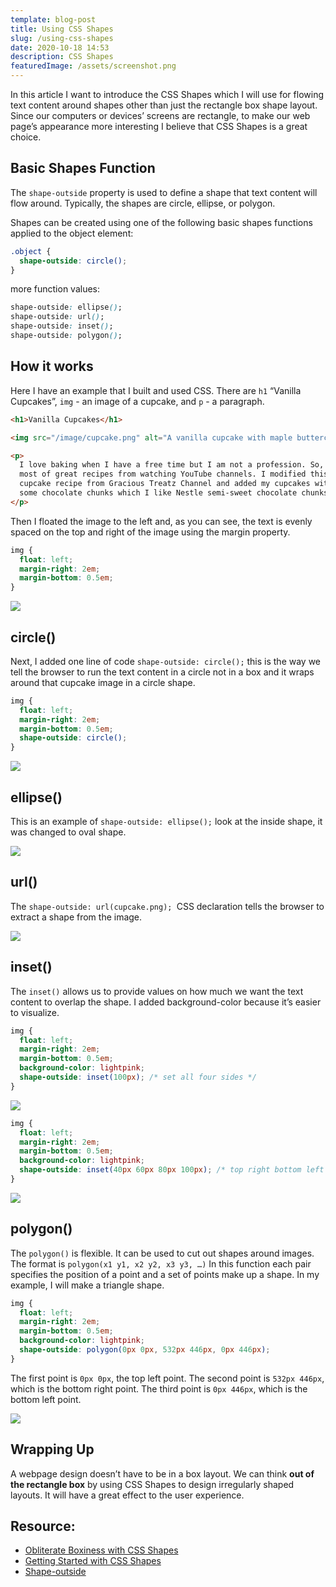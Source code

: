 ```yaml
---
template: blog-post
title: Using CSS Shapes
slug: /using-css-shapes
date: 2020-10-18 14:53
description: CSS Shapes
featuredImage: /assets/screenshot.png
---
```

In this article I want to introduce the CSS Shapes which I will use for flowing text content around shapes other than just the rectangle box shape layout. Since our computers or devices’ screens are rectangle, to make our web page’s appearance more interesting I believe that CSS Shapes is a great choice.

## Basic Shapes Function

The `shape-outside` property is used to define a shape that text content will flow around. Typically, the shapes are circle, ellipse, or polygon.

Shapes can be created using one of the following basic shapes functions applied to the object element:

```css
.object {
  shape-outside: circle();
}
```

more function values:

```css
shape-outside: ellipse();
shape-outside: url();
shape-outside: inset();
shape-outside: polygon();
```

## How it works

Here I have an example that I built and used CSS. There are `h1` “Vanilla Cupcakes”, `img` - an image of a cupcake, and `p` - a paragraph.

```html
<h1>Vanilla Cupcakes</h1>

<img src="/image/cupcake.png" alt="A vanilla cupcake with maple buttercream"/>

<p>
  I love baking when I have a free time but I am not a profession. So, I get
  most of great recipes from watching YouTube channels. I modified this
  cupcake recipe from Gracious Treatz Channel and added my cupcakes with
  some chocolate chunks which I like Nestle semi-sweet chocolate chunks.
</p>
```

Then I floated the image to the left and, as you can see, the text is evenly spaced on the top and right of the image using the margin property.

```css
img {
  float: left;
  margin-right: 2em;
  margin-bottom: 0.5em;
}
```

![](/assets/screenshot-1.png)

## circle()

Next, I added one line of code `shape-outside: circle();` this is the way we tell the browser to run the text content in a circle not in a box and it wraps around that cupcake image in a circle shape.

```css
img {
  float: left;
  margin-right: 2em;
  margin-bottom: 0.5em;
  shape-outside: circle();
}
```

![](/assets/circle2.png)

## ellipse()

This is an example of `shape-outside: ellipse();` look at the inside shape, it was changed to oval shape.

![](/assets/ellipse.png)

## url()

The `shape-outside: url(cupcake.png); `CSS declaration tells the browser to extract a shape from the image.

![](/assets/url.png)

## inset()

The `inset()` allows us to provide values on how much we want the text content to overlap the shape. I added background-color because it’s easier to visualize.

```css
img {
  float: left;
  margin-right: 2em;
  margin-bottom: 0.5em;
  background-color: lightpink;
  shape-outside: inset(100px); /* set all four sides */
}
```

![](/assets/inset.png)

```css
img {
  float: left;
  margin-right: 2em;
  margin-bottom: 0.5em;
  background-color: lightpink;
  shape-outside: inset(40px 60px 80px 100px); /* top right bottom left */
}
```

![](/assets/trbl.png)

## polygon()

The `polygon()` is flexible. It can be used to cut out shapes around images. The format is `polygon(x1 y1, x2 y2, x3 y3, …)` In this function each pair specifies the position of a point and a set of points make up a shape. In my example, I will make a triangle shape.

```css
img {
  float: left;
  margin-right: 2em;
  margin-bottom: 0.5em;
  background-color: lightpink;
  shape-outside: polygon(0px 0px, 532px 446px, 0px 446px);
}
```

The first point is `0px 0px`, the top left point. The second point is `532px 446px`, which is the bottom right point. The third point is `0px 446px`, which is the bottom left point.

![](/assets/polygon.png)

## Wrapping Up

A webpage design doesn’t have to be in a box layout. We can think **out of the rectangle box** by using CSS Shapes to design irregularly shaped layouts. It will have a great effect to the user experience.

## Resource:

* [Obliterate Boxiness with CSS Shapes](https://www.youtube.com/watch?v=pOB75oTNhw0)
* [Getting Started with CSS Shapes](<-	https://www.html5rocks.com/en/tutorials/shapes/getting-started/#toc-polygon>)
* [Shape-outside](https://developer.mozilla.org/en-US/docs/Web/CSS/shape-outside)